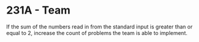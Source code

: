 # 231A - Team

If the sum of the numbers read in from the standard input is greater
than or equal to 2, increase the count of problems the team is able to
implement.
